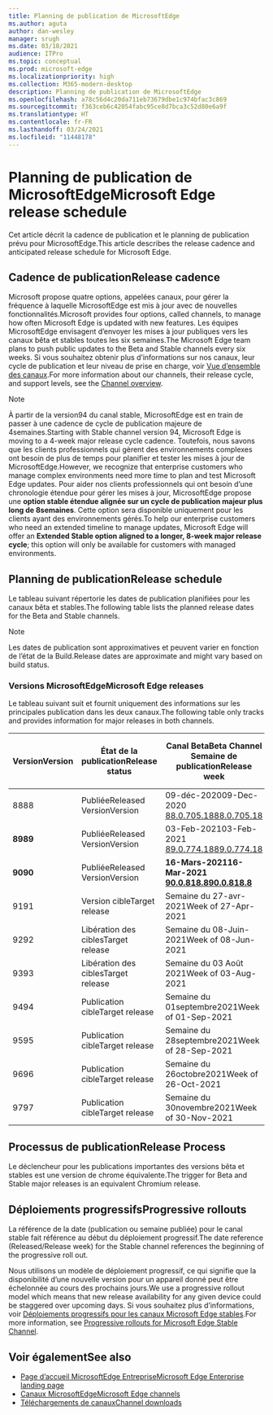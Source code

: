 ```yaml
---
title: Planning de publication de MicrosoftEdge
ms.author: aguta
author: dan-wesley
manager: srugh
ms.date: 03/18/2021
audience: ITPro
ms.topic: conceptual
ms.prod: microsoft-edge
ms.localizationpriority: high
ms.collection: M365-modern-desktop
description: Planning de publication de MicrosoftEdge
ms.openlocfilehash: a78c56d4c20da711eb73679dbe1c974bfac3c869
ms.sourcegitcommit: f363ceb6c42054fabc95ce8d7bca3c52d80e6a9f
ms.translationtype: HT
ms.contentlocale: fr-FR
ms.lasthandoff: 03/24/2021
ms.locfileid: "11448178"
---
```

# <a name="microsoft-edge-release-schedule"></a><span data-ttu-id="13d3b-103">Planning de publication de MicrosoftEdge</span><span class="sxs-lookup"><span data-stu-id="13d3b-103">Microsoft Edge release schedule</span></span>

<span data-ttu-id="13d3b-104">Cet article décrit la cadence de publication et le planning de publication prévu pour MicrosoftEdge.</span><span class="sxs-lookup"><span data-stu-id="13d3b-104">This article describes the release cadence and anticipated release schedule for Microsoft Edge.</span></span>

## <a name="release-cadence"></a><span data-ttu-id="13d3b-105">Cadence de publication</span><span class="sxs-lookup"><span data-stu-id="13d3b-105">Release cadence</span></span>

<span data-ttu-id="13d3b-106">Microsoft propose quatre options, appelées canaux, pour gérer la fréquence à laquelle MicrosoftEdge est mis à jour avec de nouvelles fonctionnalités.</span><span class="sxs-lookup"><span data-stu-id="13d3b-106">Microsoft provides four options, called channels, to manage how often Microsoft Edge is updated with new features.</span></span> <span data-ttu-id="13d3b-107">Les équipes MicrosoftEdge envisagent d’envoyer les mises à jour publiques vers les canaux bêta et stables toutes les six semaines.</span><span class="sxs-lookup"><span data-stu-id="13d3b-107">The Microsoft Edge team plans to push public updates to the Beta and Stable channels every six weeks.</span></span> <span data-ttu-id="13d3b-108">Si vous souhaitez obtenir plus d’informations sur nos canaux, leur cycle de publication et leur niveau de prise en charge, voir [Vue d’ensemble des canaux](./microsoft-edge-channels.md#channel-overview).</span><span class="sxs-lookup"><span data-stu-id="13d3b-108">For more information about our channels, their release cycle, and support levels, see the [Channel overview](./microsoft-edge-channels.md#channel-overview).</span></span>

> [!NOTE]
> <span data-ttu-id="13d3b-109">À partir de la version94 du canal stable, MicrosoftEdge est en train de passer à une cadence de cycle de publication majeure de 4semaines.</span><span class="sxs-lookup"><span data-stu-id="13d3b-109">Starting with Stable channel version 94, Microsoft Edge is moving to a 4-week major release cycle cadence.</span></span> <span data-ttu-id="13d3b-110">Toutefois, nous savons que les clients professionnels qui gèrent des environnements complexes ont besoin de plus de temps pour planifier et tester les mises à jour de MicrosoftEdge.</span><span class="sxs-lookup"><span data-stu-id="13d3b-110">However, we recognize that enterprise customers who manage complex environments need more time to plan and test Microsoft Edge updates.</span></span> <span data-ttu-id="13d3b-111">Pour aider nos clients professionnels qui ont besoin d’une chronologie étendue pour gérer les mises à jour, MicrosoftEdge propose une **option stable étendue alignée sur un cycle de publication majeur plus long de 8semaines**. Cette option sera disponible uniquement pour les clients ayant des environnements gérés.</span><span class="sxs-lookup"><span data-stu-id="13d3b-111">To help our enterprise customers who need an extended timeline to manage updates, Microsoft Edge will offer an **Extended Stable option aligned to a longer, 8-week major release cycle**; this option will only be available for customers with managed environments.</span></span>

## <a name="release-schedule"></a><span data-ttu-id="13d3b-112">Planning de publication</span><span class="sxs-lookup"><span data-stu-id="13d3b-112">Release schedule</span></span>

<span data-ttu-id="13d3b-113">Le tableau suivant répertorie les dates de publication planifiées pour les canaux bêta et stables.</span><span class="sxs-lookup"><span data-stu-id="13d3b-113">The following table lists the planned release dates for the Beta and Stable channels.</span></span>

> [!NOTE]
> <span data-ttu-id="13d3b-114">Les dates de publication sont approximatives et peuvent varier en fonction de l’état de la Build.</span><span class="sxs-lookup"><span data-stu-id="13d3b-114">Release dates are approximate and might vary based on build status.</span></span>

### <a name="microsoft-edge-releases"></a><span data-ttu-id="13d3b-115">Versions MicrosoftEdge</span><span class="sxs-lookup"><span data-stu-id="13d3b-115">Microsoft Edge releases</span></span>

<span data-ttu-id="13d3b-116">Le tableau suivant suit et fournit uniquement des informations sur les principales publication dans les deux canaux.</span><span class="sxs-lookup"><span data-stu-id="13d3b-116">The following table only tracks and provides information for major releases in both channels.</span></span>

| <span data-ttu-id="13d3b-117">Version</span><span class="sxs-lookup"><span data-stu-id="13d3b-117">Version</span></span> | <span data-ttu-id="13d3b-118">État de la publication</span><span class="sxs-lookup"><span data-stu-id="13d3b-118">Release status</span></span> | <span data-ttu-id="13d3b-119">Canal Beta</span><span class="sxs-lookup"><span data-stu-id="13d3b-119">Beta Channel</span></span><br><span data-ttu-id="13d3b-120">Semaine de publication</span><span class="sxs-lookup"><span data-stu-id="13d3b-120">Release week</span></span> | <span data-ttu-id="13d3b-121">Canal Stable</span><span class="sxs-lookup"><span data-stu-id="13d3b-121">Stable Channel</span></span><br><span data-ttu-id="13d3b-122">Semaine de publication</span><span class="sxs-lookup"><span data-stu-id="13d3b-122">Release week</span></span> |
|---------|-----|------|--------|
| <span data-ttu-id="13d3b-123">88</span><span class="sxs-lookup"><span data-stu-id="13d3b-123">88</span></span> | <span data-ttu-id="13d3b-124">Publiée</span><span class="sxs-lookup"><span data-stu-id="13d3b-124">Released</span></span><br><span data-ttu-id="13d3b-125">Version</span><span class="sxs-lookup"><span data-stu-id="13d3b-125">Version</span></span> | <span data-ttu-id="13d3b-126">09-déc-2020</span><span class="sxs-lookup"><span data-stu-id="13d3b-126">09-Dec-2020</span></span><br>[<span data-ttu-id="13d3b-127">88.0.705.18</span><span class="sxs-lookup"><span data-stu-id="13d3b-127">88.0.705.18</span></span>](./microsoft-edge-relnote-beta-channel.md#version-88070518-december-9) | <span data-ttu-id="13d3b-128">21-jan-2021</span><span class="sxs-lookup"><span data-stu-id="13d3b-128">21-Jan-2021</span></span><br>[<span data-ttu-id="13d3b-129">88.0.705.50</span><span class="sxs-lookup"><span data-stu-id="13d3b-129">88.0.705.50</span></span>](./microsoft-edge-relnote-stable-channel.md#version-88070550-january-21)|
| **<span data-ttu-id="13d3b-130">89</span><span class="sxs-lookup"><span data-stu-id="13d3b-130">89</span></span>** | <span data-ttu-id="13d3b-131">Publiée</span><span class="sxs-lookup"><span data-stu-id="13d3b-131">Released</span></span><br><span data-ttu-id="13d3b-132">Version</span><span class="sxs-lookup"><span data-stu-id="13d3b-132">Version</span></span> | <span data-ttu-id="13d3b-133">03-Feb-2021</span><span class="sxs-lookup"><span data-stu-id="13d3b-133">03-Feb-2021</span></span><br>[<span data-ttu-id="13d3b-134">89.0.774.18</span><span class="sxs-lookup"><span data-stu-id="13d3b-134">89.0.774.18</span></span>](./microsoft-edge-relnote-beta-channel.md#version-89077418-february-3) | **<span data-ttu-id="13d3b-135">04-mars-2021</span><span class="sxs-lookup"><span data-stu-id="13d3b-135">04-Mar-2021</span></span>**<br>**[<span data-ttu-id="13d3b-136">89.0.774.45</span><span class="sxs-lookup"><span data-stu-id="13d3b-136">89.0.774.45</span></span>](./microsoft-edge-relnote-stable-channel.md#version-89077445-march-21)** |
| **<span data-ttu-id="13d3b-137">90</span><span class="sxs-lookup"><span data-stu-id="13d3b-137">90</span></span>** | <span data-ttu-id="13d3b-138">Publiée</span><span class="sxs-lookup"><span data-stu-id="13d3b-138">Released</span></span><br><span data-ttu-id="13d3b-139">Version</span><span class="sxs-lookup"><span data-stu-id="13d3b-139">Version</span></span> | **<span data-ttu-id="13d3b-140">16-Mars-2021</span><span class="sxs-lookup"><span data-stu-id="13d3b-140">16-Mar-2021</span></span>**<br>**[<span data-ttu-id="13d3b-141">90.0.818.8</span><span class="sxs-lookup"><span data-stu-id="13d3b-141">90.0.818.8</span></span>](./microsoft-edge-relnote-beta-channel.md#version-9008188-march-16)** | <span data-ttu-id="13d3b-142">Semaine du 15-Avril-2021</span><span class="sxs-lookup"><span data-stu-id="13d3b-142">Week of 15-Apr-2021</span></span> |
| <span data-ttu-id="13d3b-143">91</span><span class="sxs-lookup"><span data-stu-id="13d3b-143">91</span></span> | <span data-ttu-id="13d3b-144">Version cible</span><span class="sxs-lookup"><span data-stu-id="13d3b-144">Target release</span></span> | <span data-ttu-id="13d3b-145">Semaine du 27-avr-2021</span><span class="sxs-lookup"><span data-stu-id="13d3b-145">Week of 27-Apr-2021</span></span> | <span data-ttu-id="13d3b-146">Semaine du 27 mai-2021</span><span class="sxs-lookup"><span data-stu-id="13d3b-146">Week of 27-May-2021</span></span> |
| <span data-ttu-id="13d3b-147">92</span><span class="sxs-lookup"><span data-stu-id="13d3b-147">92</span></span> | <span data-ttu-id="13d3b-148">Libération des cibles</span><span class="sxs-lookup"><span data-stu-id="13d3b-148">Target release</span></span> | <span data-ttu-id="13d3b-149">Semaine du 08-Juin-2021</span><span class="sxs-lookup"><span data-stu-id="13d3b-149">Week of 08-Jun-2021</span></span> | <span data-ttu-id="13d3b-150">Semaine du 22 Juillet 2021</span><span class="sxs-lookup"><span data-stu-id="13d3b-150">Week of 22-Jul-2021</span></span> |
| <span data-ttu-id="13d3b-151">93</span><span class="sxs-lookup"><span data-stu-id="13d3b-151">93</span></span> | <span data-ttu-id="13d3b-152">Libération des cibles</span><span class="sxs-lookup"><span data-stu-id="13d3b-152">Target release</span></span> | <span data-ttu-id="13d3b-153">Semaine du 03 Août 2021</span><span class="sxs-lookup"><span data-stu-id="13d3b-153">Week of 03-Aug-2021</span></span> | <span data-ttu-id="13d3b-154">Semaine du 02Septembre2021</span><span class="sxs-lookup"><span data-stu-id="13d3b-154">Week of 02-Sep-2021</span></span> |
| <span data-ttu-id="13d3b-155">94</span><span class="sxs-lookup"><span data-stu-id="13d3b-155">94</span></span> | <span data-ttu-id="13d3b-156">Publication cible</span><span class="sxs-lookup"><span data-stu-id="13d3b-156">Target release</span></span> | <span data-ttu-id="13d3b-157">Semaine du 01septembre2021</span><span class="sxs-lookup"><span data-stu-id="13d3b-157">Week of 01-Sep-2021</span></span> | <span data-ttu-id="13d3b-158">Semaine du 23septembre2021</span><span class="sxs-lookup"><span data-stu-id="13d3b-158">Week of 23-Sep-2021</span></span> |
| <span data-ttu-id="13d3b-159">95</span><span class="sxs-lookup"><span data-stu-id="13d3b-159">95</span></span> | <span data-ttu-id="13d3b-160">Publication cible</span><span class="sxs-lookup"><span data-stu-id="13d3b-160">Target release</span></span> | <span data-ttu-id="13d3b-161">Semaine du 28septembre2021</span><span class="sxs-lookup"><span data-stu-id="13d3b-161">Week of 28-Sep-2021</span></span> | <span data-ttu-id="13d3b-162">Semaine du 21octobre2021</span><span class="sxs-lookup"><span data-stu-id="13d3b-162">Week of 21-Oct-2021</span></span> |
| <span data-ttu-id="13d3b-163">96</span><span class="sxs-lookup"><span data-stu-id="13d3b-163">96</span></span> | <span data-ttu-id="13d3b-164">Publication cible</span><span class="sxs-lookup"><span data-stu-id="13d3b-164">Target release</span></span> | <span data-ttu-id="13d3b-165">Semaine du 26octobre2021</span><span class="sxs-lookup"><span data-stu-id="13d3b-165">Week of 26-Oct-2021</span></span> | <span data-ttu-id="13d3b-166">Semaine du 18novembre2021</span><span class="sxs-lookup"><span data-stu-id="13d3b-166">Week of 18-Nov-2021</span></span> |
| <span data-ttu-id="13d3b-167">97</span><span class="sxs-lookup"><span data-stu-id="13d3b-167">97</span></span> | <span data-ttu-id="13d3b-168">Publication cible</span><span class="sxs-lookup"><span data-stu-id="13d3b-168">Target release</span></span> | <span data-ttu-id="13d3b-169">Semaine du 30novembre2021</span><span class="sxs-lookup"><span data-stu-id="13d3b-169">Week of 30-Nov-2021</span></span> | <span data-ttu-id="13d3b-170">Semaine du 06janvier2022</span><span class="sxs-lookup"><span data-stu-id="13d3b-170">Week of 06-Jan-2022</span></span> |

## <a name="release-process"></a><span data-ttu-id="13d3b-171">Processus de publication</span><span class="sxs-lookup"><span data-stu-id="13d3b-171">Release Process</span></span>

<span data-ttu-id="13d3b-172">Le déclencheur pour les publications importantes des versions bêta et stables est une version de chrome équivalente.</span><span class="sxs-lookup"><span data-stu-id="13d3b-172">The trigger for Beta and Stable major releases is an equivalent Chromium release.</span></span>

## <a name="progressive-rollouts"></a><span data-ttu-id="13d3b-173">Déploiements progressifs</span><span class="sxs-lookup"><span data-stu-id="13d3b-173">Progressive rollouts</span></span>

<span data-ttu-id="13d3b-174">La référence de la date (publication ou semaine publiée) pour le canal stable fait référence au début du déploiement progressif.</span><span class="sxs-lookup"><span data-stu-id="13d3b-174">The date reference (Released/Release week) for the Stable channel references the beginning of the progressive roll out.</span></span>

<span data-ttu-id="13d3b-175">Nous utilisons un modèle de déploiement progressif, ce qui signifie que la disponibilité d’une nouvelle version pour un appareil donné peut être échelonnée au cours des prochains jours.</span><span class="sxs-lookup"><span data-stu-id="13d3b-175">We use a progressive rollout model which means that new release availability for any given device could be staggered over upcoming days.</span></span> <span data-ttu-id="13d3b-176">Si vous souhaitez plus d’informations, voir [Déploiements progressifs pour les canaux Microsoft Edge stables](microsoft-edge-update-progressive-rollout.md).</span><span class="sxs-lookup"><span data-stu-id="13d3b-176">For more information, see [Progressive rollouts for Microsoft Edge Stable Channel](microsoft-edge-update-progressive-rollout.md).</span></span>

## <a name="see-also"></a><span data-ttu-id="13d3b-177">Voir également</span><span class="sxs-lookup"><span data-stu-id="13d3b-177">See also</span></span>

- [<span data-ttu-id="13d3b-178">Page d’accueil MicrosoftEdge Entreprise</span><span class="sxs-lookup"><span data-stu-id="13d3b-178">Microsoft Edge Enterprise landing page</span></span>](https://aka.ms/EdgeEnterprise)
- [<span data-ttu-id="13d3b-179">Canaux MicrosoftEdge</span><span class="sxs-lookup"><span data-stu-id="13d3b-179">Microsoft Edge channels</span></span>](microsoft-edge-channels.md)
- [<span data-ttu-id="13d3b-180">Téléchargements de canaux</span><span class="sxs-lookup"><span data-stu-id="13d3b-180">Channel downloads</span></span>](https://www.microsoft.com/edge/business/download)